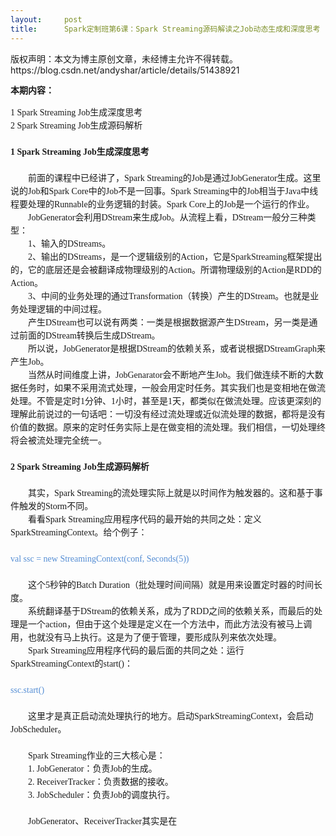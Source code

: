 ```yaml
---
layout:     post
title:      Spark定制班第6课：Spark Streaming源码解读之Job动态生成和深度思考
---
```

<div id="article_content" class="article_content clearfix csdn-tracking-statistics" data-pid="blog" data-mod="popu_307" data-dsm="post">
								<div class="article-copyright">
					版权声明：本文为博主原创文章，未经博主允许不得转载。					https://blog.csdn.net/andyshar/article/details/51438921				</div>
								            <link rel="stylesheet" href="https://csdnimg.cn/release/phoenix/template/css/ck_htmledit_views-f76675cdea.css">
						<div class="htmledit_views" id="content_views">
                
<span style="font-family:'微软雅黑';font-size:14px;line-height:21px;"><strong>本期内容：</strong></span>
<div style="font-family:'微软雅黑';font-size:14px;line-height:21px;">1 Spark Streaming Job生成深度思考</div>
<div style="font-family:'微软雅黑';font-size:14px;line-height:21px;">2 Spark Streaming Job生成源码解析</div>
<div style="font-family:'微软雅黑';font-size:14px;line-height:21px;"><br style="background-color:inherit;"></div>
<div style="font-family:'微软雅黑';font-size:14px;line-height:21px;"><span style="background-color:inherit;"><strong>1 Spark Streaming Job生成深度思考</strong></span><br style="background-color:inherit;"></div>
<div style="font-family:'微软雅黑';font-size:14px;line-height:21px;"><span style="background-color:inherit;"><br style="background-color:inherit;"></span></div>
<div style="font-family:'微软雅黑';font-size:14px;line-height:21px;">　　前面的课程中已经讲了，Spark Streaming的Job是通过JobGenerator生成。这里说的Job和Spark Core中的Job不是一回事。Spark Streaming中的Job相当于Java中线程要处理的Runnable的业务逻辑的封装。Spark Core上的Job是一个运行的作业。</div>
<div style="font-family:'微软雅黑';font-size:14px;line-height:21px;">　　JobGenerator会利用DStream来生成Job。从流程上看，DStream一般分三种类型：<br style="background-color:inherit;"></div>
<div style="font-family:'微软雅黑';font-size:14px;line-height:21px;">
<div style="line-height:1.5;"><span style="font-family:'Microsoft Yahei';background-color:inherit;"><span style="font-family:'微软雅黑';"></span><span style="font-family:'微软雅黑';font-size:14px;line-height:21px;">　　</span>1、输入的DStreams。</span></div>
<div style="line-height:1.5;"><span style="font-family:'Microsoft Yahei';background-color:inherit;"><span style="font-family:'微软雅黑';"></span><span style="font-family:'微软雅黑';font-size:14px;line-height:21px;">　　</span>2、输出的DStreams，是一个逻辑级别的Action，它是SparkStreaming框架提出的，它的底层还是会被翻译成物理级别的Action。所谓物理级别的Action是RDD的Action。</span></div>
<div style="line-height:1.5;"><span style="font-family:'Microsoft Yahei';background-color:inherit;"><span style="font-family:'微软雅黑';"></span><span style="font-family:'微软雅黑';font-size:14px;line-height:21px;">　　</span>3、中间的业务处理的通过Transformation（转换）产生的DStream。也就是业务处理逻辑的中间过程。</span></div>
<div style="line-height:1.5;"><span style="font-family:'Microsoft Yahei';background-color:inherit;"><span style="font-family:'微软雅黑';">　　产生DStream也可以说有两类：一类是根据数据源产生DStream，另一类是通过前面的DStream转换后生成DStream。</span></span></div>
<div style="line-height:1.5;"><span style="font-family:'Microsoft Yahei';background-color:inherit;"><span style="font-family:'微软雅黑';"><span style="font-family:'微软雅黑';font-size:14px;line-height:21px;">　　</span>所以说，JobGenerator是根据DStream的依赖关系，或者说根据DStreamGraph来产生Job。</span></span></div>
<div style="line-height:1.5;"><span style="font-family:'Microsoft Yahei';background-color:inherit;"><span style="font-family:'微软雅黑';"><span style="font-family:'微软雅黑';font-size:14px;line-height:21px;">　　</span>当然从时间维度上讲，JobGenarator会不断地产生Job。我们做连续不断的大数据任务时，如果不采用流式处理，一般会用定时任务。其实我们也是变相地在做流处理。不管是定时1分钟、1小时，甚至是1天，都类似在做流处理。应该更深刻的理解此前说过的一句话吧：一切没有经过流处理或近似流处理的数据，都将是没有价值的数据。原来的定时任务实际上是在做变相的流处理。我们相信，一切处理终将会被流处理完全统一。</span></span></div>
<div style="line-height:1.5;background-color:inherit;"><br style="background-color:inherit;"></div>
</div>
<div style="font-family:'微软雅黑';font-size:14px;line-height:21px;"><span style="background-color:inherit;"><strong>2 Spark Streaming Job生成源码解析</strong><br style="background-color:inherit;"></span></div>
<div style="font-family:'微软雅黑';font-size:14px;line-height:21px;"><span style="background-color:inherit;"><br style="background-color:inherit;"></span></div>
<div style="font-family:'微软雅黑';font-size:14px;line-height:21px;"><span style="background-color:inherit;"><span style="font-weight:normal;">　　其实，Spark Streaming的流处理实际上就是以时间作为触发器的。这和基于事件触发的Storm不同。</span></span></div>
<div style="font-family:'微软雅黑';font-size:14px;line-height:21px;"><span style="background-color:inherit;"><span style="font-weight:normal;"><span style="font-weight:bold;"><span style="font-weight:normal;">　　看看Spark Streaming应用程序代码的最开始的共同之处：<strong><span style="font-weight:normal;"><strong><span style="font-weight:normal;">定义</span></strong></span></strong>SparkStreamingContext。给个例子：</span></span><br style="background-color:inherit;"></span></span></div>
<div style="font-family:'微软雅黑';font-size:14px;line-height:21px;">
<div style="background-color:inherit;"><br style="background-color:inherit;"></div>
<div style="background-color:inherit;"><span style="color:#548dd4;background-color:inherit;"><strong><span style="font-weight:normal;"><strong><span style="font-weight:normal;"></span></strong></span></strong>val ssc = new StreamingContext(conf, Seconds(5))</span></div>
</div>
<div style="font-family:'微软雅黑';font-size:14px;line-height:21px;"><span style="background-color:inherit;"><span style="font-weight:normal;"><strong><span style="font-weight:normal;"><strong><span style="font-weight:normal;"><br style="background-color:inherit;"></span></strong></span></strong></span></span></div>
<div style="font-family:'微软雅黑';font-size:14px;line-height:21px;"><span style="background-color:inherit;"><span style="font-weight:normal;"><strong><span style="font-weight:normal;"><strong><span style="font-weight:normal;">　　这个5秒钟的Batch Duration（批处理时间间隔）就是用来设置定时器的时间长度。</span></strong><br style="background-color:inherit;"></span></strong></span></span></div>
<div style="font-family:'微软雅黑';font-size:14px;line-height:21px;"><span style="background-color:inherit;"><span style="font-weight:normal;"><span style="font-weight:bold;"><span style="font-weight:normal;"><span style="font-weight:bold;"><span style="font-weight:normal;"><strong><span style="font-weight:normal;"><strong><span style="font-weight:normal;">　　系统翻译基于DStream的依赖关系，成为了RDD之间的依赖关系，而最后的处理是一个action，但由于这个处理是定义在一个方法中，而此方法没有被马上调用，也就没有马上执行。这是为了便于管理，要形成队列来依次处理。</span></strong></span></strong><br style="background-color:inherit;"></span></span></span></span></span></span></div>
<div style="font-family:'微软雅黑';font-size:14px;line-height:21px;"><span style="background-color:inherit;"><span style="font-weight:normal;"></span></span><span style="font-family:'微软雅黑';font-size:14px;line-height:21px;">　　</span>Spark Streaming应用程序代码的最后面的共同之处：运行SparkStreamingContext的start()：<br style="background-color:inherit;"></div>
<div style="font-family:'微软雅黑';font-size:14px;line-height:21px;"><span style="background-color:inherit;"><span style="font-weight:normal;"><span style="font-weight:bold;"><span style="font-weight:normal;"><span style="font-weight:bold;"><span style="font-weight:normal;"><span style="font-weight:bold;"><span style="font-weight:normal;"><span style="font-weight:bold;"><span style="font-weight:normal;"><span style="font-weight:bold;"><span style="font-weight:normal;"><span style="font-weight:bold;"><span style="font-weight:normal;"><span style="font-weight:bold;"><span style="font-weight:normal;"><strong><span style="font-weight:normal;"><strong><span style="font-weight:normal;"><br style="background-color:inherit;"></span></strong></span></strong></span></span></span></span></span></span></span></span></span></span></span></span></span></span></span></span></div>
<div style="font-family:'微软雅黑';font-size:14px;line-height:21px;"><span style="background-color:inherit;"><span style="font-weight:normal;"><span style="font-weight:bold;"><span style="font-weight:normal;"><span style="font-weight:bold;"><span style="font-weight:normal;"><span style="font-weight:bold;"><span style="font-weight:normal;"><span style="font-weight:bold;"><span style="font-weight:normal;"><span style="font-weight:bold;"><span style="font-weight:normal;"><span style="font-weight:bold;"><span style="font-weight:normal;"><span style="font-weight:bold;"><span style="font-weight:normal;"><span style="font-weight:bold;"><span style="font-weight:normal;"><strong><span style="font-weight:normal;"><span style="color:#548dd4;background-color:inherit;">ssc.start()</span></span></strong></span></span></span></span></span></span></span></span></span></span></span></span></span></span></span></span></span></span><br style="background-color:inherit;"></div>
<div style="font-family:'微软雅黑';font-size:14px;line-height:21px;"><span style="background-color:inherit;"><span style="font-weight:normal;"><span style="font-weight:bold;"><span style="font-weight:normal;"><span style="font-weight:bold;"><span style="font-weight:normal;"><span style="font-weight:bold;"><span style="font-weight:normal;"><span style="font-weight:bold;"><span style="font-weight:normal;"><span style="font-weight:bold;"><span style="font-weight:normal;"><span style="font-weight:bold;"><span style="font-weight:normal;"><span style="font-weight:bold;"><span style="font-weight:normal;"><span style="font-weight:bold;"><span style="font-weight:normal;"><span style="font-weight:bold;"><span style="font-weight:normal;"><span style="font-weight:bold;"><span style="font-weight:normal;"><span style="font-weight:bold;"><span style="font-weight:normal;"><span style="font-weight:bold;"><span style="font-weight:normal;"><span style="font-weight:bold;"><span style="font-weight:normal;"><span style="font-weight:bold;"><span style="font-weight:normal;"><span style="font-weight:bold;"><span style="font-weight:normal;"><span style="font-weight:bold;"><span style="font-weight:normal;"><span style="font-weight:bold;"><span style="font-weight:normal;"><span style="font-weight:bold;"><span style="font-weight:normal;"><span style="font-weight:bold;"><span style="font-weight:normal;"><strong><span style="font-weight:normal;"><strong><span style="font-weight:normal;"><br style="background-color:inherit;"></span></strong></span></strong></span></span></span></span></span></span></span></span></span></span></span></span></span></span></span></span></span></span></span></span></span></span></span></span></span></span></span></span></span></span></span></span></span></span></span></span></span></span></span></span></div>
<div style="font-family:'微软雅黑';font-size:14px;line-height:21px;"><span style="background-color:inherit;"><span style="font-weight:normal;"><span style="font-weight:bold;"><span style="font-weight:normal;"><span style="font-weight:bold;"><span style="font-weight:normal;"><span style="font-weight:bold;"><span style="font-weight:normal;"><span style="font-weight:bold;"><span style="font-weight:normal;"><span style="font-weight:bold;"><span style="font-weight:normal;"><span style="font-weight:bold;"><span style="font-weight:normal;"><span style="font-weight:bold;"><span style="font-weight:normal;"><span style="font-weight:bold;"><span style="font-weight:normal;"><span style="font-weight:bold;"><span style="font-weight:normal;"><span style="font-weight:bold;"><span style="font-weight:normal;"><span style="font-weight:bold;"><span style="font-weight:normal;"><span style="font-weight:bold;"><span style="font-weight:normal;"><span style="font-weight:bold;"><span style="font-weight:normal;"><span style="font-weight:bold;"><span style="font-weight:normal;"><span style="font-weight:bold;"><span style="font-weight:normal;"><span style="font-weight:bold;"><span style="font-weight:normal;"><span style="font-weight:bold;"><span style="font-weight:normal;"><span style="font-weight:bold;"><span style="font-weight:normal;"><span style="font-weight:bold;"><span style="font-weight:normal;"><span style="font-weight:bold;"><span style="font-weight:normal;"><span style="font-weight:bold;"><span style="font-weight:normal;">　　这里才是真正启动流处理执行的地方。<span style="font-family:'微软雅黑';font-size:14px;line-height:21px;">启动</span><span style="font-family:'微软雅黑';font-size:14px;line-height:21px;">SparkStreamingContext，会启动<span style="font-family:'微软雅黑';font-size:14px;line-height:21px;">JobScheduler。</span></span></span></span></span></span></span></span></span></span></span></span></span></span></span></span></span></span></span></span></span></span></span></span></span></span></span></span></span></span></span></span></span></span></span></span></span></span></span></span></span></span></span></span></span></span></div>
<div style="font-family:'微软雅黑';font-size:14px;line-height:21px;"><span style="background-color:inherit;"><span style="font-weight:normal;"><span style="font-weight:bold;"><span style="font-weight:normal;"><span style="font-weight:bold;"><span style="font-weight:normal;"><span style="font-weight:bold;"><span style="font-weight:normal;"><span style="font-weight:bold;"><span style="font-weight:normal;"><span style="font-weight:bold;"><span style="font-weight:normal;"><span style="font-weight:bold;"><span style="font-weight:normal;"><span style="font-weight:bold;"><span style="font-weight:normal;"><span style="font-weight:bold;"><span style="font-weight:normal;"><span style="font-weight:bold;"><span style="font-weight:normal;"><span style="font-weight:bold;"><span style="font-weight:normal;"><span style="font-weight:bold;"><span style="font-weight:normal;"><span style="font-weight:bold;"><span style="font-weight:normal;"><span style="font-weight:bold;"><span style="font-weight:normal;"><span style="font-weight:bold;"><span style="font-weight:normal;"><span style="font-weight:bold;"><span style="font-weight:normal;"><span style="font-weight:bold;"><span style="font-weight:normal;"><span style="font-weight:bold;"><span style="font-weight:normal;"><span style="font-weight:bold;"><span style="font-weight:normal;"><span style="font-weight:bold;"><span style="font-weight:normal;"><strong><span style="font-weight:normal;"><strong><span style="font-weight:normal;"><br style="background-color:inherit;"></span></strong></span></strong></span></span></span></span></span></span></span></span></span></span></span></span></span></span></span></span></span></span></span></span></span></span></span></span></span></span></span></span></span></span></span></span></span></span></span></span></span></span></span></span></div>
<div style="font-family:'微软雅黑';font-size:14px;line-height:21px;"><span style="background-color:inherit;"><span style="font-weight:normal;"></span></span>　　Spark Streaming作业的三大核心是：<br style="background-color:inherit;"></div>
<div style="font-family:'微软雅黑';font-size:14px;line-height:21px;"><span style="font-weight:bold;"><span style="font-weight:normal;"><span style="font-weight:bold;"><span style="font-weight:normal;"><span style="font-weight:bold;"><span style="font-weight:normal;"><span style="font-weight:bold;"><span style="font-weight:normal;"><span style="font-weight:bold;"><span style="font-weight:normal;"><span style="font-weight:bold;"><span style="font-weight:normal;"><span style="font-weight:bold;"><span style="font-weight:normal;"><span style="font-weight:bold;"><span style="font-weight:normal;"><span style="font-weight:bold;"><span style="font-weight:normal;"><span style="font-weight:bold;"><span style="font-weight:normal;"><span style="font-weight:bold;"><span style="font-weight:normal;"><span style="font-weight:bold;"><span style="font-weight:normal;"><span style="font-weight:bold;"><span style="font-weight:normal;"><span style="font-weight:bold;"><span style="font-weight:normal;"><span style="font-weight:bold;"><span style="font-weight:normal;"><span style="font-weight:bold;"><span style="font-weight:normal;"><span style="font-weight:bold;"><span style="font-weight:normal;"><span style="font-weight:bold;"><span style="font-weight:normal;"><span style="font-weight:bold;"><span style="font-weight:normal;"><span style="font-weight:bold;"><span style="font-weight:normal;"><strong><span style="font-weight:normal;"><strong><span style="font-weight:normal;">　　1.
 JobGenerator：负责Job的生成。</span></strong></span></strong></span></span></span></span></span></span></span></span></span></span></span></span></span></span></span></span></span></span></span></span></span></span></span></span></span></span></span></span></span></span></span></span></span></span></span></span></span></span></span></span><br style="background-color:inherit;"></div>
<div style="font-family:'微软雅黑';font-size:14px;line-height:21px;"><span style="font-weight:bold;"><span style="font-weight:normal;"><span style="font-weight:bold;"><span style="font-weight:normal;"><span style="font-weight:bold;"><span style="font-weight:normal;"><span style="font-weight:bold;"><span style="font-weight:normal;"><span style="font-weight:bold;"><span style="font-weight:normal;"><span style="font-weight:bold;"><span style="font-weight:normal;"><span style="font-weight:bold;"><span style="font-weight:normal;"><span style="font-weight:bold;"><span style="font-weight:normal;"><span style="font-weight:bold;"><span style="font-weight:normal;"><span style="font-weight:bold;"><span style="font-weight:normal;"><span style="font-weight:bold;"><span style="font-weight:normal;"><span style="font-weight:bold;"><span style="font-weight:normal;"><span style="font-weight:bold;"><span style="font-weight:normal;"><span style="font-weight:bold;"><span style="font-weight:normal;"><span style="font-weight:bold;"><span style="font-weight:normal;"><span style="font-weight:bold;"><span style="font-weight:normal;"><span style="font-weight:bold;"><span style="font-weight:normal;"><span style="font-weight:bold;"><span style="font-weight:normal;"><span style="font-weight:bold;"><span style="font-weight:normal;"><span style="font-weight:bold;"><span style="font-weight:normal;"><span style="font-weight:bold;"><span style="font-weight:normal;"><span style="font-weight:bold;"><span style="font-weight:normal;"><span style="font-weight:bold;"><span style="font-weight:normal;"><span style="font-weight:bold;"><span style="font-weight:normal;"><span style="font-weight:bold;"><span style="font-weight:normal;"><span style="font-weight:bold;"><span style="font-weight:normal;"><span style="font-weight:bold;"><span style="font-weight:normal;"><span style="font-weight:bold;"><span style="font-weight:normal;"><span style="font-weight:bold;"><span style="font-weight:normal;"><span style="font-weight:bold;"><span style="font-weight:normal;"><span style="font-weight:bold;"><span style="font-weight:normal;"><span style="font-weight:bold;"><span style="font-weight:normal;"><span style="font-weight:bold;"><span style="font-weight:normal;"><span style="font-weight:bold;"><span style="font-weight:normal;"><span style="font-weight:bold;"><span style="font-weight:normal;"><span style="font-weight:bold;"><span style="font-weight:normal;"><span style="font-weight:bold;"><span style="font-weight:normal;"><span style="font-weight:bold;"><span style="font-weight:normal;"><span style="font-weight:bold;"><span style="font-weight:normal;"><span style="font-weight:bold;"><span style="font-weight:normal;"><span style="font-weight:bold;"><span style="font-weight:normal;"><span style="font-weight:bold;"><span style="font-weight:normal;"><strong><span style="font-weight:normal;"><strong><span style="font-weight:normal;">　　2.
 ReceiverTracker：负责数据的接收。</span></strong></span></strong></span></span></span></span></span></span></span></span></span></span></span></span></span></span></span></span></span></span></span></span></span></span></span></span></span></span></span></span></span></span></span></span></span></span></span></span></span></span></span></span><br style="background-color:inherit;"></span></span></span></span></span></span></span></span></span></span></span></span></span></span></span></span></span></span></span></span></span></span></span></span></span></span></span></span></span></span></span></span></span></span></span></span></span></span></span></span></span></span></span></span></div>
<div style="font-family:'微软雅黑';font-size:14px;line-height:21px;"><span style="font-weight:bold;"><span style="font-weight:normal;"><span style="font-weight:bold;"><span style="font-weight:normal;"><span style="font-weight:bold;"><span style="font-weight:normal;"><span style="font-weight:bold;"><span style="font-weight:normal;"><span style="font-weight:bold;"><span style="font-weight:normal;"><span style="font-weight:bold;"><span style="font-weight:normal;"><span style="font-weight:bold;"><span style="font-weight:normal;"><span style="font-weight:bold;"><span style="font-weight:normal;"><span style="font-weight:bold;"><span style="font-weight:normal;"><span style="font-weight:bold;"><span style="font-weight:normal;"><span style="font-weight:bold;"><span style="font-weight:normal;"><span style="font-weight:bold;"><span style="font-weight:normal;"><span style="font-weight:bold;"><span style="font-weight:normal;"><span style="font-weight:bold;"><span style="font-weight:normal;"><span style="font-weight:bold;"><span style="font-weight:normal;"><span style="font-weight:bold;"><span style="font-weight:normal;"><span style="font-weight:bold;"><span style="font-weight:normal;"><span style="font-weight:bold;"><span style="font-weight:normal;"><span style="font-weight:bold;"><span style="font-weight:normal;"><span style="font-weight:bold;"><span style="font-weight:normal;"><span style="font-weight:bold;"><span style="font-weight:normal;"><span style="font-weight:bold;"><span style="font-weight:normal;"><span style="font-weight:bold;"><span style="font-weight:normal;"><span style="font-weight:bold;"><span style="font-weight:normal;"><span style="font-weight:bold;"><span style="font-weight:normal;"><span style="font-weight:bold;"><span style="font-weight:normal;"><span style="font-weight:bold;"><span style="font-weight:normal;"><span style="font-weight:bold;"><span style="font-weight:normal;"><span style="font-weight:bold;"><span style="font-weight:normal;"><span style="font-weight:bold;"><span style="font-weight:normal;"><span style="font-weight:bold;"><span style="font-weight:normal;"><span style="font-weight:bold;"><span style="font-weight:normal;"><span style="font-weight:bold;"><span style="font-weight:normal;"><span style="font-weight:bold;"><span style="font-weight:normal;"><span style="font-weight:bold;"><span style="font-weight:normal;"><span style="font-weight:bold;"><span style="font-weight:normal;"><span style="font-weight:bold;"><span style="font-weight:normal;"><span style="font-weight:bold;"><span style="font-weight:normal;"><span style="font-weight:bold;"><span style="font-weight:normal;"><span style="font-weight:bold;"><span style="font-weight:normal;"><span style="font-weight:bold;"><span style="font-weight:normal;"><span style="font-weight:bold;"><span style="font-weight:normal;"><span style="font-weight:bold;"><span style="font-weight:normal;"><span style="font-weight:bold;"><span style="font-weight:normal;"><span style="font-weight:bold;"><span style="font-weight:normal;"><span style="font-weight:bold;"><span style="font-weight:normal;"><span style="font-weight:bold;"><span style="font-weight:normal;"><span style="font-weight:bold;"><span style="font-weight:normal;"><span style="font-weight:bold;"><span style="font-weight:normal;"><span style="font-weight:bold;"><span style="font-weight:normal;"><span style="font-weight:bold;"><span style="font-weight:normal;"><span style="font-weight:bold;"><span style="font-weight:normal;"><span style="font-weight:bold;"><span style="font-weight:normal;"><span style="font-weight:bold;"><span style="font-weight:normal;"><span style="font-weight:bold;"><span style="font-weight:normal;"><span style="font-weight:bold;"><span style="font-weight:normal;"><span style="font-weight:bold;"><span style="font-weight:normal;"><span style="font-weight:bold;"><span style="font-weight:normal;"><span style="font-weight:bold;"><span style="font-weight:normal;"><span style="font-weight:bold;"><span style="font-weight:normal;"><span style="font-weight:bold;"><span style="font-weight:normal;"><span style="font-weight:bold;"><span style="font-weight:normal;"><span style="font-weight:bold;"><span style="font-weight:normal;"><span style="font-weight:bold;"><span style="font-weight:normal;"><span style="font-weight:bold;"><span style="font-weight:normal;"><span style="font-weight:bold;"><span style="font-weight:normal;"><span style="font-weight:bold;"><span style="font-weight:normal;"><span style="font-weight:bold;"><span style="font-weight:normal;"><span style="font-weight:bold;"><span style="font-weight:normal;"><span style="font-weight:bold;"><span style="font-weight:normal;"><span style="font-weight:bold;"><span style="font-weight:normal;"><span style="font-weight:bold;"><span style="font-weight:normal;"><span style="font-weight:bold;"><span style="font-weight:normal;"><span style="font-weight:bold;"><span style="font-weight:normal;"><span style="font-weight:bold;"><span style="font-weight:normal;"><span style="font-weight:bold;"><span style="font-weight:normal;"><span style="font-weight:bold;"><span style="font-weight:normal;"><span style="font-weight:bold;"><span style="font-weight:normal;"><span style="font-weight:bold;"><span style="font-weight:normal;"><span style="font-weight:bold;"><span style="font-weight:normal;"><span style="font-weight:bold;"><span style="font-weight:normal;"><span style="font-weight:bold;"><span style="font-weight:normal;"><span style="font-weight:bold;"><span style="font-weight:normal;"><span style="font-weight:bold;"><span style="font-weight:normal;"><span style="font-weight:bold;"><span style="font-weight:normal;"><span style="font-weight:bold;"><span style="font-weight:normal;"><span style="font-weight:bold;"><span style="font-weight:normal;"><strong><span style="font-weight:normal;">　　3.<span style="background-color:inherit;"> JobScheduler：负责Job的调度执行。</span></span></strong></span></span></span></span></span></span></span></span></span></span></span></span></span></span></span></span></span></span></span></span></span></span></span></span></span></span></span></span></span></span></span></span></span></span></span></span></span></span></span></span></span></span></span></span></span></span></span></span></span></span></span></span></span></span></span></span></span></span></span></span></span></span></span></span></span></span></span></span></span></span></span></span></span></span></span></span></span></span></span></span></span></span></span></span></span></span><br style="background-color:inherit;"></span></span></span></span></span></span></span></span></span></span></span></span></span></span></span></span></span></span></span></span></span></span></span></span></span></span></span></span></span></span></span></span></span></span></span></span></span></span></span></span></span></span></span></span></span></span></span></span></span></span></span></span></span></span></span></span></span></span></span></span></span></span></span></span></span></span></span></span></span></span></span></span></span></span></span></span></span></span></span></span></span></span></span></span></span></span></span></span></div>
<div style="font-family:'微软雅黑';font-size:14px;line-height:21px;"><span style="font-weight:bold;"><span style="font-weight:normal;"><span style="font-weight:bold;"><span style="font-weight:normal;"><span style="font-weight:bold;"><span style="font-weight:normal;"><span style="font-weight:bold;"><span style="font-weight:normal;"><span style="font-weight:bold;"><span style="font-weight:normal;"><span style="font-weight:bold;"><span style="font-weight:normal;"><span style="font-weight:bold;"><span style="font-weight:normal;"><span style="font-weight:bold;"><span style="font-weight:normal;"><span style="font-weight:bold;"><span style="font-weight:normal;"><span style="font-weight:bold;"><span style="font-weight:normal;"><span style="font-weight:bold;"><span style="font-weight:normal;"><span style="font-weight:bold;"><span style="font-weight:normal;"><span style="font-weight:bold;"><span style="font-weight:normal;"><span style="font-weight:bold;"><span style="font-weight:normal;"><span style="font-weight:bold;"><span style="font-weight:normal;"><span style="font-weight:bold;"><span style="font-weight:normal;"><span style="font-weight:bold;"><span style="font-weight:normal;"><span style="font-weight:bold;"><span style="font-weight:normal;"><span style="font-weight:bold;"><span style="font-weight:normal;"><span style="font-weight:bold;"><span style="font-weight:normal;"><span style="font-weight:bold;"><span style="font-weight:normal;"><span style="font-weight:bold;"><span style="font-weight:normal;"><span style="font-weight:bold;"><span style="font-weight:normal;"><span style="font-weight:bold;"><span style="font-weight:normal;"><span style="font-weight:bold;"><span style="font-weight:normal;"><span style="font-weight:bold;"><span style="font-weight:normal;"><span style="font-weight:bold;"><span style="font-weight:normal;"><span style="font-weight:bold;"><span style="font-weight:normal;"><span style="font-weight:bold;"><span style="font-weight:normal;"><span style="font-weight:bold;"><span style="font-weight:normal;"><span style="font-weight:bold;"><span style="font-weight:normal;"><span style="font-weight:bold;"><span style="font-weight:normal;"><span style="font-weight:bold;"><span style="font-weight:normal;"><span style="font-weight:bold;"><span style="font-weight:normal;"><span style="font-weight:bold;"><span style="font-weight:normal;"><span style="font-weight:bold;"><span style="font-weight:normal;"><span style="font-weight:bold;"><span style="font-weight:normal;"><span style="font-weight:bold;"><span style="font-weight:normal;"><span style="font-weight:bold;"><span style="font-weight:normal;"><span style="font-weight:bold;"><span style="font-weight:normal;"><span style="font-weight:bold;"><span style="font-weight:normal;"><span style="font-weight:bold;"><span style="font-weight:normal;"><span style="font-weight:bold;"><span style="font-weight:normal;"><span style="font-weight:bold;"><span style="font-weight:normal;"><span style="font-weight:bold;"><span style="font-weight:normal;"><span style="font-weight:bold;"><span style="font-weight:normal;"><span style="font-weight:bold;"><span style="font-weight:normal;"><span style="font-weight:bold;"><span style="font-weight:normal;"><span style="font-weight:bold;"><span style="font-weight:normal;"><span style="font-weight:bold;"><span style="font-weight:normal;"><span style="font-weight:bold;"><span style="font-weight:normal;"><span style="font-weight:bold;"><span style="font-weight:normal;"><span style="font-weight:bold;"><span style="font-weight:normal;"><span style="font-weight:bold;"><span style="font-weight:normal;"><span style="font-weight:bold;"><span style="font-weight:normal;"><span style="font-weight:bold;"><span style="font-weight:normal;"><span style="font-weight:bold;"><span style="font-weight:normal;"><span style="font-weight:bold;"><span style="font-weight:normal;"><span style="font-weight:bold;"><span style="font-weight:normal;"><span style="font-weight:bold;"><span style="font-weight:normal;"><span style="font-weight:bold;"><span style="font-weight:normal;"><span style="font-weight:bold;"><span style="font-weight:normal;"><span style="font-weight:bold;"><span style="font-weight:normal;"><span style="font-weight:bold;"><span style="font-weight:normal;"><span style="font-weight:bold;"><span style="font-weight:normal;"><span style="font-weight:bold;"><span style="font-weight:normal;"><span style="font-weight:bold;"><span style="font-weight:normal;"><span style="font-weight:bold;"><span style="font-weight:normal;"><span style="font-weight:bold;"><span style="font-weight:normal;"><span style="font-weight:bold;"><span style="font-weight:normal;"><span style="font-weight:bold;"><span style="font-weight:normal;"><span style="font-weight:bold;"><span style="font-weight:normal;"><span style="font-weight:bold;"><span style="font-weight:normal;"><span style="font-weight:bold;"><span style="font-weight:normal;"><span style="font-weight:bold;"><span style="font-weight:normal;"><span style="font-weight:bold;"><span style="font-weight:normal;"><span style="font-weight:bold;"><span style="font-weight:normal;"><span style="font-weight:bold;"><span style="font-weight:normal;"><span style="font-weight:bold;"><span style="font-weight:normal;"><span style="font-weight:bold;"><span style="font-weight:normal;"><span style="font-weight:bold;"><span style="font-weight:normal;"><span style="font-weight:bold;"><span style="font-weight:normal;"><span style="font-weight:bold;"><span style="font-weight:normal;"><span style="font-weight:bold;"><span style="font-weight:normal;"><span style="font-weight:bold;"><span style="font-weight:normal;"><span style="font-weight:bold;"><span style="font-weight:normal;"><span style="font-weight:bold;"><span style="font-weight:normal;"><strong><span style="font-weight:normal;"><span style="background-color:inherit;"><br style="background-color:inherit;"></span></span></strong></span></span></span></span></span></span></span></span></span></span></span></span></span></span></span></span></span></span></span></span></span></span></span></span></span></span></span></span></span></span></span></span></span></span></span></span></span></span></span></span></span></span></span></span></span></span></span></span></span></span></span></span></span></span></span></span></span></span></span></span></span></span></span></span></span></span></span></span></span></span></span></span></span></span></span></span></span></span></span></span></span></span></span></span></span></span></span></span></span></span></span></span></span></span></span></span></span></span></span></span></span></span></span></span></span></span></span></span></span></span></span></span></span></span></span></span></span></span></span></span></span></span></span></span></span></span></span></span></span></span></span></span></span></span></span></span></span></span></span></span></span></span></span></span></span></span></span></span></span></span></span></span></span></span></span></span></span></span></span></span></span></span></span></span></span></span></span></span></span></span></span></span></span></span></div>
<div style="font-family:'微软雅黑';font-size:14px;line-height:21px;"><span style="font-weight:bold;"><span style="font-weight:normal;"><span style="font-weight:bold;"><span style="font-weight:normal;"><span style="font-weight:bold;"><span style="font-weight:normal;"><span style="font-weight:bold;"><span style="font-weight:normal;"><span style="font-weight:bold;"><span style="font-weight:normal;"><span style="font-weight:bold;"><span style="font-weight:normal;"><span style="font-weight:bold;"><span style="font-weight:normal;"><span style="font-weight:bold;"><span style="font-weight:normal;"><span style="font-weight:bold;"><span style="font-weight:normal;"><span style="font-weight:bold;"><span style="font-weight:normal;"><span style="font-weight:bold;"><span style="font-weight:normal;"><span style="font-weight:bold;"><span style="font-weight:normal;"><span style="font-weight:bold;"><span style="font-weight:normal;"><span style="font-weight:bold;"><span style="font-weight:normal;"><span style="font-weight:bold;"><span style="font-weight:normal;"><span style="font-weight:bold;"><span style="font-weight:normal;"><span style="font-weight:bold;"><span style="font-weight:normal;"><span style="font-weight:bold;"><span style="font-weight:normal;"><span style="font-weight:bold;"><span style="font-weight:normal;"><span style="font-weight:bold;"><span style="font-weight:normal;"><span style="font-weight:bold;"><span style="font-weight:normal;"><span style="font-weight:bold;"><span style="font-weight:normal;"><span style="font-weight:bold;"><span style="font-weight:normal;"><span style="font-weight:bold;"><span style="font-weight:normal;"><span style="font-weight:bold;"><span style="font-weight:normal;"><span style="font-weight:bold;"><span style="font-weight:normal;"><span style="font-weight:bold;"><span style="font-weight:normal;"><span style="font-weight:bold;"><span style="font-weight:normal;"><span style="font-weight:bold;"><span style="font-weight:normal;"><span style="font-weight:bold;"><span style="font-weight:normal;"><span style="font-weight:bold;"><span style="font-weight:normal;"><span style="font-weight:bold;"><span style="font-weight:normal;"><span style="font-weight:bold;"><span style="font-weight:normal;"><span style="font-weight:bold;"><span style="font-weight:normal;"><span style="font-weight:bold;"><span style="font-weight:normal;"><span style="font-weight:bold;"><span style="font-weight:normal;"><span style="font-weight:bold;"><span style="font-weight:normal;"><span style="font-weight:bold;"><span style="font-weight:normal;"><span style="font-weight:bold;"><span style="font-weight:normal;"><span style="font-weight:bold;"><span style="font-weight:normal;"><span style="font-weight:bold;"><span style="font-weight:normal;"><span style="font-weight:bold;"><span style="font-weight:normal;"><span style="font-weight:bold;"><span style="font-weight:normal;"><span style="font-weight:bold;"><span style="font-weight:normal;">　　JobGenerator、<span style="font-weight:bold;"><span style="font-weight:normal;"><span style="font-weight:bold;"><span style="font-weight:normal;"><span style="font-weight:bold;"><span style="font-weight:normal;"><span style="font-weight:bold;"><span style="font-weight:normal;"><span style="font-weight:bold;"><span style="font-weight:normal;"><span style="font-weight:bold;"><span style="font-weight:normal;"><span style="font-weight:bold;"><span style="font-weight:normal;"><span style="font-weight:bold;"><span style="font-weight:normal;"><span style="font-weight:bold;"><span style="font-weight:normal;"><span style="font-weight:bold;"><span style="font-weight:normal;"><span style="font-weight:bold;"><span style="font-weight:normal;"><span style="font-weight:bold;"><span style="font-weight:normal;"><span style="font-weight:bold;"><span style="font-weight:normal;"><span style="font-weight:bold;"><span style="font-weight:normal;"><span style="font-weight:bold;"><span style="font-weight:normal;"><span style="font-weight:bold;"><span style="font-weight:normal;"><span style="font-weight:bold;"><span style="font-weight:normal;"><span style="font-weight:bold;"><span style="font-weight:normal;"><span style="font-weight:bold;"><span style="font-weight:normal;"><span style="font-weight:bold;"><span style="font-weight:normal;"><span style="font-weight:bold;"><span style="font-weight:normal;"><span style="font-weight:bold;"><span style="font-weight:normal;"><span style="font-weight:bold;"><span style="font-weight:normal;"><span style="font-weight:bold;"><span style="font-weight:normal;"><span style="font-weight:bold;"><span style="font-weight:normal;"><span style="font-weight:bold;"><span style="font-weight:normal;"><span style="font-weight:bold;"><span style="font-weight:normal;"><span style="font-weight:bold;"><span style="font-weight:normal;"><span style="font-weight:bold;"><span style="font-weight:normal;"><span style="font-weight:bold;"><span style="font-weight:normal;"><span style="font-weight:bold;"><span style="font-weight:normal;"><span style="font-weight:bold;"><span style="font-weight:normal;"><span style="font-weight:bold;"><span style="font-weight:normal;"><span style="font-weight:bold;"><span style="font-weight:normal;"><span style="font-weight:bold;"><span style="font-weight:normal;"><span style="font-weight:bold;"><span style="font-weight:normal;"><span style="font-weight:bold;"><span style="font-weight:normal;"><span style="font-weight:bold;"><span style="font-weight:normal;"><span style="font-weight:bold;"><span style="font-weight:normal;"><span style="font-weight:bold;"><span style="font-weight:normal;"><span style="font-weight:bold;"><span style="font-weight:normal;"><span style="font-weight:bold;"><span style="font-weight:normal;"><span style="font-weight:bold;"><span style="font-weight:normal;"><span style="font-weight:bold;"><span style="font-weight:normal;">ReceiverTracker其实是在<span style="font-weight:bold;"><span style="font-weight:normal;"><span style="font-weight:bold;"><span style="font-weight:normal;"><span style="font-weight:bold;"><span style="font-weight:normal;"><span style="font-weight:bold;"><span style="font-weight:normal;"><span style="font-weight:bold;"><span style="font-weight:normal;"><span style="font-weight:bold;"><span style="font-weight:normal;"><span style="font-weight:bold;"><span style="font-weight:normal;"><span style="font-weight:bold;"><span style="font-weight:normal;"><span style="font-weight:bold;"><span style="font-weight:normal;"><span style="font-weight:bold;"><span style="font-weight:normal;"><span style="font-weight:bold;"><span style="font-weight:normal;"><span style="font-weight:bold;"><span style="font-weight:normal;"><span style="font-weight:bold;"><span style="font-weight:normal;"><span style="font-weight:bold;"><span style="font-weight:normal;"><span style="font-weight:bold;"><span style="font-weight:normal;"><span style="font-weight:bold;"><span style="font-weight:normal;"><span style="font-weight:bold;"><span style="font-weight:normal;"><span style="font-weight:bold;"><span style="font-weight:normal;"><span style="font-weight:bold;"><span style="font-weight:normal;"><span style="font-weight:bold;"><span style="font-weight:normal;"><span style="font-weight:bold;"><span style="font-weight:normal;"><span style="font-weight:bold;"><span style="font-weight:normal;"><span style="font-weight:bold;"><span style="font-weight:normal;"><span style="font-weight:bold;"><span style="font-weight:normal;"><span style="font-weight:bold;"><span style="font-weight:normal;"><span style="font-weight:bold;"><span style="font-weight:normal;"><span style="font-weight:bold;"><span style="font-weight:normal;"><span style="font-weight:bold;"><span style="font-weight:normal;"><span style="font-weight:bold;"><span style="font-weight:normal;"><span style="font-weight:bold;"><span style="font-weight:normal;"><span style="font-weight:bold;"><span style="font-weight:normal;"><span style="font-weight:bold;"><span style="font-weight:normal;"><span style="font-weight:bold;"><span style="font-weight:normal;"><span style="font-weight:bold;"><span style="font-weight:normal;"><span style="font-weight:bold;"><span style="font-weight:normal;"><span style="font-weight:bold;"><span style="font-weight:normal;" style="font-weight:bold;"><span></span></span></span></span></span></span></span></span></span></span></span></span></span></span></span></span></span></span></span></span></span></span></span></span></span></span></span></span></span></span></span></span></span></span></span></span></span></span></span></span></span></span></span></span></span></span></span></span></span></span></span></span></span></span></span></span></span></span></span></span></span></span></span></span></span></span></span></span></span></span></span></span></span></span></span></span></span></span></span></span></span></span></span></span></span></span></span></span></span></span></span></span></span></span></span></span></span></span></span></span></span></span></span></span></span></span></span></span></span></span></span></span></span></span></span></span></span></span></span></span></span></span></span></span></span></span></span></span></span></span></span></span></span></span></span></span></span></span></span></span></span></span></span></span></span></span></span></span></span></span></span></span></span></span></span></span></span></span></span></span></span></span></span></span></span></span></span></span></span></span></span></span></span></span></span></span></span></span></span></span></span></span></span></span></span></span></span></span></span></span></span></span></span></span></span></span></span></span></span></span></span></span></span></span></span></span></span></span></span></span></span></span></span></span></span></span></span></span></span></span></span></span></span></span></span></span></span></span></span></span></span></span></span></span></span></span></span></span></span></span></span></span></span></span></span></span></span></span></span></div></div></div>